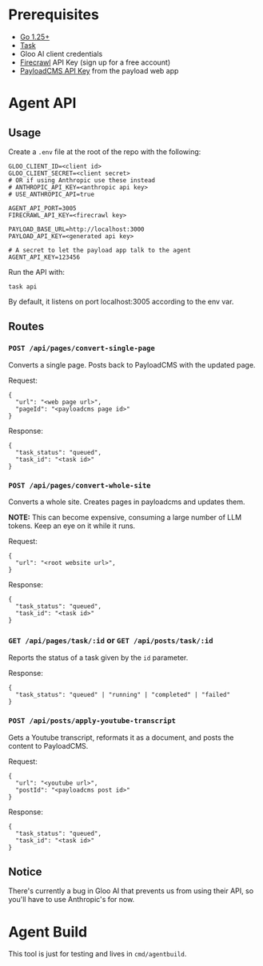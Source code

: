 # Prerequisites

- [Go 1.25+](https://go.dev/dl/)
- [Task](https://taskfile.dev)
- Gloo AI client credentials
- [Firecrawl](https://www.firecrawl.dev/) API Key (sign up for a free account)
- [PayloadCMS API Key](https://payloadcms.com/docs/authentication/api-keys) from the payload web app

# Agent API

## Usage

Create a `.env` file at the root of the repo with the following:
```
GLOO_CLIENT_ID=<client id>
GLOO_CLIENT_SECRET=<client secret>
# OR if using Anthropic use these instead
# ANTHROPIC_API_KEY=<anthropic api key>
# USE_ANTHROPIC_API=true

AGENT_API_PORT=3005
FIRECRAWL_API_KEY=<firecrawl key>

PAYLOAD_BASE_URL=http://localhost:3000
PAYLOAD_API_KEY=<generated api key>

# A secret to let the payload app talk to the agent
AGENT_API_KEY=123456
```

Run the API with:
```
task api
```

By default, it listens on port localhost:3005 according to the env var.

## Routes

### `POST /api/pages/convert-single-page`
Converts a single page. Posts back to PayloadCMS with the updated page.

Request:
```
{
  "url": "<web page url>",
  "pageId": "<payloadcms page id>"
}
```

Response:
```
{
  "task_status": "queued",
  "task_id": "<task id>"
}
```

### `POST /api/pages/convert-whole-site`
Converts a whole site. Creates pages in payloadcms and updates them.

**NOTE:** This can become expensive, consuming a large number of LLM tokens. Keep an eye on it while it runs.

Request:
```
{
  "url": "<root website url>",
}
```

Response:
```
{
  "task_status": "queued",
  "task_id": "<task id>"
}
```

### `GET /api/pages/task/:id` or `GET /api/posts/task/:id`
Reports the status of a task given by the `id` parameter.

Response:
```
{
  "task_status": "queued" | "running" | "completed" | "failed"
}
```

### `POST /api/posts/apply-youtube-transcript`
Gets a Youtube transcript, reformats it as a document, and posts the content to PayloadCMS.

Request:
```
{
  "url": "<youtube url>",
  "postId": "<payloadcms post id>"
}
```

Response:
```
{
  "task_status": "queued",
  "task_id": "<task id>"
}
```


## Notice

There's currently a bug in Gloo AI that prevents us from using their API, so you'll have to use Anthropic's for now.

# Agent Build

This tool is just for testing and lives in `cmd/agentbuild`.

